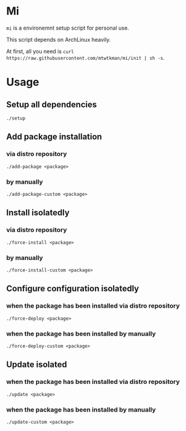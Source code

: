 # Mi
`mi` is a environemnt setup script for personal use.

This script depends on ArchLinux heavily.

At first, all you need is `curl https://raw.githubusercontent.com/mtwtkman/mi/init | sh -s`.

# Usage

## Setup all dependencies
`./setup`

## Add package installation

### via distro repository
`./add-package <package>`

### by manually
`./add-package-custom <package>`

## Install isolatedly

### via distro repository
`./force-install <package>`

### by manually
`./force-install-custom <package>`

## Configure configuration isolatedly

### when the package has been installed via distro repository
`./force-deploy <package>`

### when the package has been installed by manually
`./force-deploy-custom <package>`

##  Update isolated

### when the package has been installed via distro repository
`./update <package>`

### when the package has been installed by manually
`./update-custom <package>`
